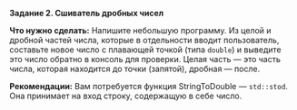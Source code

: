 **Задание 2. Сшиватель дробных чисел**

**Что нужно сделать:**
Напишите небольшую программу. Из целой и дробной частей числа, которые в отдельности вводит
пользователь, составьте новое число с плавающей точкой (типа `double`) и выведите это число
обратно в консоль для проверки. Целая часть — это часть числа, которая находится до точки
(запятой), дробная — после.

**Рекомендации:**
Вам потребуется функция StringToDouble — `std::stod`. Она принимает на вход строку,
содержащую в себе число.

